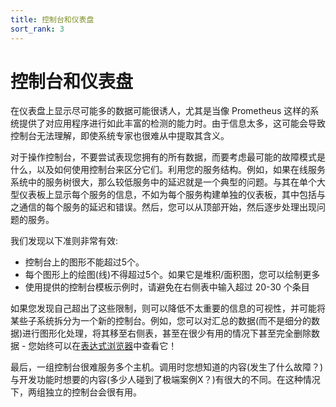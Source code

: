 ```yaml
---
title: 控制台和仪表盘
sort_rank: 3
---
```


# 控制台和仪表盘

在仪表盘上显示尽可能多的数据可能很诱人，尤其是当像 Prometheus 这样的系统提供了对应用程序进行如此丰富的检测的能力时。由于信息太多，这可能会导致控制台无法理解，即使系统专家也很难从中提取其含义。

对于操作控制台，不要尝试表现您拥有的所有数据，而要考虑最可能的故障模式是什么，以及如何使用控制台来区分它们。利用您的服务结构。例如，如果在线服务系统中的服务树很大，那么较低服务中的延迟就是一个典型的问题。与其在单个大型仪表板上显示每个服务的信息，不如为每个服务构建单独的仪表板，其中包括与之通信的每个服务的延迟和错误。然后，您可以从顶部开始，然后逐步处理出现问题的服务。

我们发现以下准则非常有效:

* 控制台上的图形不能超过5个。
* 每个图形上的绘图\(线\)不得超过5个。如果它是堆积/面积图，您可以绘制更多
* 使用提供的控制台模板示例时，请避免在右侧表中输入超过 20-30 个条目

如果您发现自己超出了这些限制，则可以降低不太重要的信息的可视性，并可能将某些子系统拆分为一个新的控制台。例如，您可以对汇总的数据\(而不是细分的数据\)进行图形化处理，将其移至右侧表，甚至在很少有用的情况下甚至完全删除数据 - 您始终可以在[表达式浏览器](/visualization/browser/)中查看它！

最后，一组控制台很难服务多个主机。调用时您想知道的内容\(发生了什么故障？\)与开发功能时想要的内容\(多少人碰到了极端案例X？\)有很大的不同。在这种情况下，两组独立的控制台会很有用。

